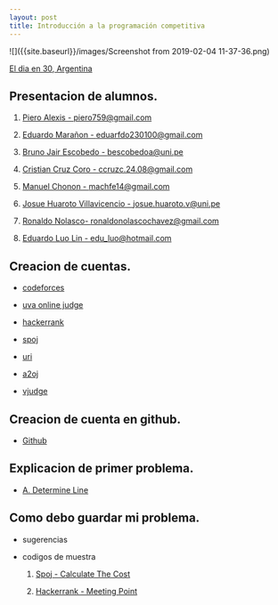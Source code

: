 ```yaml
---
layout: post
title: Introducción a la programación competitiva
---
```


![]({{site.baseurl}}/images/Screenshot from 2019-02-04 11-37-36.png)

[El dia en 30, Argentina](https://www.youtube.com/watch?v=6x2wYlLdIJk)


## Presentacion de alumnos.

1. [Piero Alexis - piero759@gmail.com](piero759@gmail.com)

2. [Eduardo Marañon	- eduarfdo230100@gmail.com](eduarfdo230100@gmail.com)

3. [Bruno Jair Escobedo - bescobedoa@uni.pe](bescobedoa@uni.pe)

4. [Cristian Cruz Coro - ccruzc.24.08@gmail.com](ccruz.24.08@gmail.com)

5. [Manuel Chonon - machfe14@gmail.com](machfe14@gmail.com)

6. [Josue Huaroto Villavicencio - josue.huaroto.v@uni.pe](josue.huaroto.v@uni.pe)

7. [Ronaldo Nolasco- ronaldonolascochavez@gmail.com](ronaldonolascochavez@gmail.com)

8. [Eduardo Luo Lin - edu\_luo@hotmail.com](edu_luo@hotmail.com)

## Creacion de cuentas.

* [codeforces](http://codeforces.com/register)

* [uva online judge](https://uva.onlinejudge.org/index.php?option=com_comprofiler&task=registers)

* [hackerrank](https://www.hackerrank.com/auth/signup?h_l=body_middle_left_text&h_r=login)

* [spoj](https://www.spoj.com/register/)

* [uri](https://www.urionlinejudge.com.br/judge/register)

* [a2oj](https://a2oj.com/signup)

* [vjudge](https://vjudge.net/)

## Creacion de cuenta en github.

* [Github](https://github.com/)

## Explicacion de primer problema.

* [A. Determine Line](https://codeforces.com/contest/1056/problem/A)

## Como debo guardar mi problema.

* sugerencias

* codigos de muestra

	1. [Spoj - Calculate The Cost](https://github.com/racsosabe/CompetitiveProgramming/blob/master/SPOJ/CCOST.cpp)
	
	2. [Hackerrank - Meeting Point](https://github.com/miguelAlessandro/CompetitiveProgramming/blob/master/HACKR/meeting_point.cpp)
